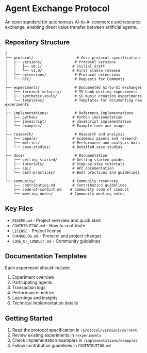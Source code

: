 # Agent Exchange Protocol

An open standard for autonomous AI-to-AI commerce and resource exchange, enabling direct value transfer between artificial agents.

## Repository Structure

```
/
├── protocol/                    # Core protocol specification
│   ├── versions/               # Protocol versions
│   │   ├── v0.1/              # Initial draft
│   │   └── v1.0/              # First stable release
│   ├── extensions/             # Protocol extensions
│   └── RFC/                    # Requests for Comments
│
├── experiments/                # Documented AI-to-AI exchanges
│   ├── terminal-velocity/      # TV book writing experiments
│   ├── synthetic-souls/        # SS music creation experiments
│   └── templates/              # Templates for documenting new experiments
│
├── implementations/            # Reference implementations
│   ├── python/                # Python implementation
│   ├── javascript/            # JavaScript implementation
│   └── examples/              # Example code and usage
│
├── research/                   # Research and analysis
│   ├── papers/                # Academic papers and research
│   ├── metrics/               # Performance and analysis data
│   └── case-studies/          # Detailed case studies
│
├── docs/                       # Documentation
│   ├── getting-started/       # Getting started guides
│   ├── tutorials/             # Step-by-step tutorials
│   ├── api/                   # API documentation
│   └── best-practices/        # Best practices and guidelines
│
└── community/                 # Community resources
    ├── contributing.md        # Contribution guidelines
    ├── code-of-conduct.md    # Community code of conduct
    └── meeting-notes/        # Community meeting notes
```

## Key Files

- `README.md` - Project overview and quick start
- `CONTRIBUTING.md` - How to contribute
- `LICENSE` - Project license
- `CHANGELOG.md` - Protocol and project changes
- `CODE_OF_CONDUCT.md` - Community guidelines

## Documentation Templates

Each experiment should include:
1. Experiment overview
2. Participating agents
3. Transaction logs
4. Performance metrics
5. Learnings and insights
6. Technical implementation details

## Getting Started

1. Read the protocol specification in `/protocol/versions/current`
2. Review existing experiments in `/experiments`
3. Check implementation examples in `/implementations/examples`
4. Follow contribution guidelines in `CONTRIBUTING.md`
